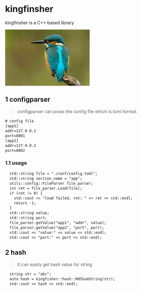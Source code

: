 # kingfinsher
kingfinsher is a C++ based library

![image](https://github.com/kaydxh/kingfisher/blob/master/doc/image/kingfisher.jpeg)

## 1 configparser
> configparser can prase the config file which is toml format.
```
# config file
[app1]
addr=127.0.0.1
port=8001
[app2]
addr=127.0.0.2
port=8002
```

### 1.1 usage
```
  std::string file = "./conf/config.toml";
  std::string section_name = "app";
  utils::config::FileParser file_parser;
  int ret = file_parser.Load(file);
  if (ret != 0) {
    std::cout << "load failed, ret: " << ret << std::endl;
    return -1;
  }
  std::string value;
  std::string port;
  file_parser.getValue("app1", "addr", value);
  file_parser.getValue("app2", "port", port);
  std::cout << "value:" << value << std::endl;
  std::cout << "port:" << port << std::endl;
```

## 2 hash
> It can easily get hash value for string
```
  string str = "abc";
  auto hash = kingfisher::hash::Md5SumString(str);
  std::cout << hash << std::endl;
```
